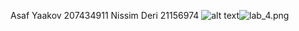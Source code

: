 Asaf Yaakov 207434911
Nissim Deri 21156974
![alt text](C:\Users\asafy\OneDrive\Pictures\Screenshots\lab_4.png)![lab_4.png](../../OneDrive/Pictures/Screenshots/lab_4.png)
